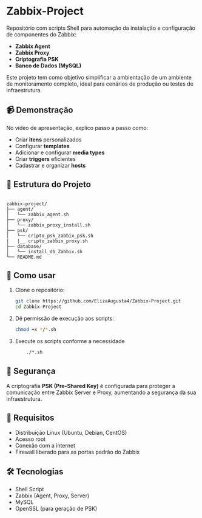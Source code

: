 # Zabbix-Project

Repositório com scripts Shell para automação da instalação e configuração de componentes do Zabbix:

- **Zabbix Agent**
- **Zabbix Proxy**
- **Criptografia PSK**
- **Banco de Dados (MySQL)**

Este projeto tem como objetivo simplificar a ambientação de um ambiente de monitoramento completo, ideal para cenários de produção ou testes de infraestrutura.

## 📹 Demonstração

No vídeo de apresentação, explico passo a passo como:

- Criar **itens** personalizados
- Configurar **templates**
- Adicionar e configurar **media types**
- Criar **triggers** eficientes
- Cadastrar e organizar **hosts**

## 📁 Estrutura do Projeto

```

zabbix-project/
├── agent/
│   └── zabbix_agent.sh
├── proxy/
│   └── zabbix_proxy_install.sh
├── psk/
│   └── cripto_psk_zabbix_psk.sh
|   |__ cripto_zabbix_proxy.sh
├── database/
│   └── install_db_Zabbix.sh
└── README.md

```

## 🚀 Como usar

1. Clone o repositório:
   ```bash
   git clone https://github.com/ElizaAugusta4/Zabbix-Project.git
   cd Zabbix-Project
   ```

2. Dê permissão de execução aos scripts:

   ```bash
   chmod +x */*.sh
   ```

3. Execute os scripts conforme a necessidade

    ```bash
        ./*.sh
    ```

## 🔐 Segurança

A criptografia **PSK (Pre-Shared Key)** é configurada para proteger a comunicação entre Zabbix Server e Proxy, aumentando a segurança da sua infraestrutura.

## 📌 Requisitos

* Distribuição Linux (Ubuntu, Debian, CentOS)
* Acesso root
* Conexão com a internet
* Firewall liberado para as portas padrão do Zabbix

## 🛠 Tecnologias

* Shell Script
* Zabbix (Agent, Proxy, Server)
* MySQL 
* OpenSSL (para geração de PSK)



